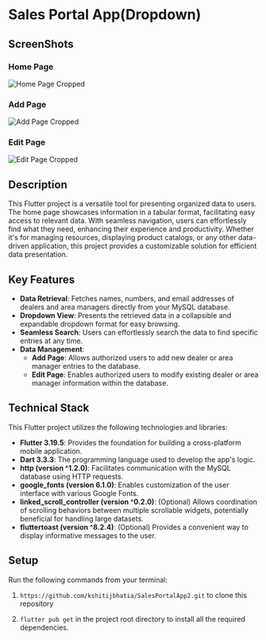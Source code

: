 # Sales Portal App(Dropdown)

## ScreenShots
### Home Page
![Home Page Cropped](https://github.com/kshitijbhatia/SalesPortalApp2/assets/108986570/bdbe11df-7f20-4ea0-b828-7c12f7ebea35)
### Add Page
![Add Page Cropped](https://github.com/kshitijbhatia/SalesPortalApp/assets/108986570/c31b1205-0db3-4357-b2aa-748b29a633a1)
### Edit Page
![Edit Page Cropped](https://github.com/kshitijbhatia/SalesPortalApp/assets/108986570/c84f16f1-0d15-4c0a-8ea3-6bd9160218e4)

## Description
This Flutter project is a versatile tool for presenting organized data to users. The home page showcases information in a tabular format, facilitating easy access to relevant data. With seamless navigation, users can effortlessly find what they need, enhancing their experience and productivity. Whether it's for managing resources, displaying product catalogs, or any other data-driven application, this project provides a customizable solution for efficient data presentation.

## Key Features
- **Data Retrieval**: Fetches names, numbers, and email addresses of dealers and area managers directly from your MySQL database.
- **Dropdown View**: Presents the retrieved data in a collapsible and expandable dropdown format for easy browsing.
- **Seamless Search**: Users can effortlessly search the data to find specific entries at any time.
- **Data Management**:
  - **Add Page**: Allows authorized users to add new dealer or area manager entries to the database.
  - **Edit Page**: Enables authorized users to modify existing dealer or area manager information within the database.
  
## Technical Stack

This Flutter project utilizes the following technologies and libraries:

- **Flutter 3.19.5**: Provides the foundation for building a cross-platform mobile application.
- **Dart 3.3.3**: The programming language used to develop the app's logic.
- **http (version ^1.2.0)**: Facilitates communication with the MySQL database using HTTP requests.
- **google_fonts (version 6.1.0)**: Enables customization of the user interface with various Google Fonts.
- **linked_scroll_controller (version ^0.2.0)**: (Optional) Allows coordination of scrolling behaviors between multiple scrollable widgets, potentially beneficial for handling large datasets.
- **fluttertoast (version ^8.2.4)**: (Optional) Provides a convenient way to display informative messages to the user.

## Setup

Run the following commands from your terminal:

1) `https://github.com/kshitijbhatia/SalesPortalApp2.git` to clone this repository 

2) `flutter pub get` in the project root directory to install all the required dependencies.



